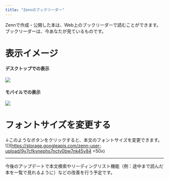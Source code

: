 ```yaml
---
title: "Zennのブックリーダー"
---
```

Zennで作成・公開した本は、Web上のブックリーダーで読むことができます。ブックリーダーは、今あなたが見ているものです。

# 表示イメージ

#### デスクトップでの表示

![](https://storage.googleapis.com/zenn-user-upload/u94tujh65mlngii88p2fsnv0g5qo)

#### モバイルでの表示
![](https://storage.googleapis.com/zenn-user-upload/mpbzr1uzk0hq4iwavrc1x6bkdpkd)

# フォントサイズを変更する
↓このようなボタンをクリックすると、本文のフォントサイズを変更できます。
![](https://storage.googleapis.com/zenn-user-upload/9y7cfkvnephs7ncty0bw7nk45y84 =50x)

----

今後のアップデートで本文検索やリーディングリスト機能（例：途中まで読んだ本を一覧で見れるように）などの改善を行う予定です。